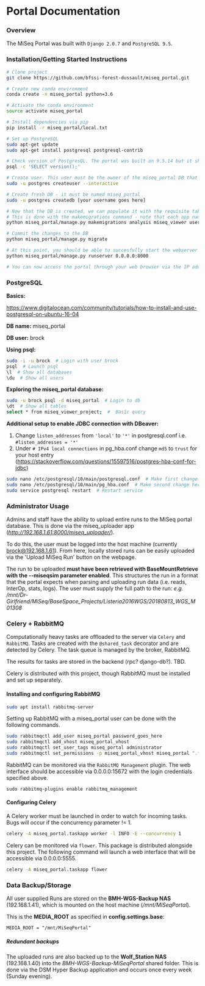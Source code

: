 # Portal Documentation

### Overview
The MiSeq Portal was built with `Django 2.0.7` and `PostgreSQL 9.5`. 

### Installation/Getting Started Instructions
```bash
# Clone project
git clone https://github.com/bfssi-forest-dussault/miseq_portal.git

# Create new conda environment
conda create -n miseq_portal python=3.6

# Activate the conda environment
source activate miseq_portal

# Install dependencies via pip
pip install -r miseq_portal/local.txt

# Set up PostgreSQL
sudo apt-get update
sudo apt-get install postgresql postgresql-contrib

# Check version of PostgresQL. The portal was built on 9.5.14 but it should also work with newer versions
psql -c 'SELECT version();'

# Create user. This user must be the owner of the miseq_portal DB that we'll create in the next command
sudo -u postgres createuser --interactive

# Create fresh DB - it must be named miseq_portal
sudo -u postgres createdb [your username goes here]

# Now that the DB is created, we can populate it with the requisite tables
# This is done with the makemigrations command - note that each app name must be provided 
python miseq_portal/manage.py makemigrations analysis miseq_viewer users core

# Commit the changes to the DB
python miseq_portal/manage.py migrate

# At this point, you should be able to succesfully start the webserver
python miseq_portal/manage.py runserver 0.0.0.0:8000

# You can now access the portal through your web browser via the IP address of the host machine
```

### PostgreSQL
**Basics:**

https://www.digitalocean.com/community/tutorials/how-to-install-and-use-postgresql-on-ubuntu-16-04

**DB name:** miseq_portal

**DB user:** brock

**Using psql:**
```bash
sudo -i -u brock  # Login with user brock
psql  # Launch psql
\l  # Show all databases
\du  # Show all users
```

**Exploring the miseq_portal database:**
```bash
sudo -u brock psql -d miseq_portal  # Login to db
\dt  # Show all tables
select * from miseq_viewer_project;  #  Basic query
```

**Additional setup to enable JDBC connection with DBeaver:**

1. Change `listen_addresses` from `'local'` to `'*'` in postgresql.conf i.e. `#listen_addresses = '*'  `
2. Under `# IPv4 local connections` in pg_hba.conf change `md5` to `trust` for your host entry (https://stackoverflow.com/questions/15597516/postgres-hba-conf-for-jdbc)
```bash
sudo nano /etc/postgresql/10/main/postgresql.conf  # Make first change here
sudo nano /etc/postgresql/10/main/pg_hba.conf  # Make second change here
sudo service postgresql restart  # Restart service
```

### Administrator Usage
Admins and staff have the ability to upload entire runs to the MiSeq portal database. 
This is done via the miseq_uploader app (_http://192.168.1.61:8000/miseq_uploader/_).

To do this, the user must be logged into the host machine (currently brock@192.168.1.61). 
From here, locally stored runs can be easily uploaded via the 'Upload MiSeq Run' button on the webpage.

The run to be uploaded **must have been retrieved with BaseMountRetrieve with the --miseqsim parameter enabled**.
This structures the run in a format that the portal expects when parsing and uploading run data 
(i.e. reads, InterOp, stats, logs). The user must supply the full path to the run: 
_e.g. /mnt/Dr-Girlfriend/MiSeq/BaseSpace_Projects/Listeria2016WGS/20180813_WGS_M01308_


### Celery + RabbitMQ
Computationally heavy tasks are offloaded to the server via `Celery` and `RabbitMQ`.
Tasks are created with the `@shared_task` decorator and are detected by Celery.
The task queue is managed by the broker, RabbitMQ.

The results for tasks are stored in the backend (rpc? django-db?). TBD.

Celery is distributed with this project, though RabbitMQ must be installed and set up separately.

#### Installing and configuring RabbitMQ
```bash
sudo apt install rabbitmq-server
```

Setting up RabbitMQ with a miseq_portal user can be done with the following commands.
```bash
sudo rabbitmqctl add_user miseq_portal password_goes_here
sudo rabbitmqctl add_vhost miseq_portal_vhost
sudo rabbitmqctl set_user_tags miseq_portal administrator
sudo rabbitmqctl set_permissions -p miseq_portal_vhost miseq_portal ".*" ".*" ".*"
```

RabbitMQ can be monitored via the `RabbitMQ Management` plugin. 
The web interface should be accessible via 0.0.0.0:15672 with the login credentials specified above.
```
sudo rabbitmq-plugins enable rabbitmq_management
```

#### Configuring Celery
A Celery worker must be launched in order to watch for incoming tasks.
Bugs will occur if the concurrency parameter != 1.
```bash
celery -A miseq_portal.taskapp worker -l INFO -E --concurrency 1
```

Celery can be monitored via `flower`. This package is distributed alongside this project.
The following command will launch a web interface that will be accessible via 0.0.0.0:5555.
```bash
celery -A miseq_portal.taskapp flower
```


### Data Backup/Storage
All user supplied Runs are stored on the **BMH-WGS-Backup NAS** (192.168.1.41), 
which is mounted on the host machine (_/mnt/MiSeqPortal_).

This is the **MEDIA_ROOT** as specified in **config.settings.base**:

`MEDIA_ROOT = "/mnt/MiSeqPortal"`

##### Redundant backups
The uploaded runs are also backed up to the **Wolf_Station NAS** (192.168.1.40) into the _BMH-WGS-Backup-MiSeqPortal_ 
shared folder. This is done via the DSM Hyper Backup application and occurs once every week (Sunday evening).
